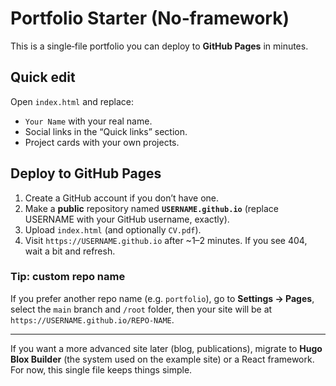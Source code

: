 # Portfolio Starter (No‑framework)

This is a single‑file portfolio you can deploy to **GitHub Pages** in minutes.

## Quick edit
Open `index.html` and replace:
- `Your Name` with your real name.
- Social links in the “Quick links” section.
- Project cards with your own projects.

## Deploy to GitHub Pages
1. Create a GitHub account if you don’t have one.
2. Make a **public** repository named **`USERNAME.github.io`** (replace USERNAME with your GitHub username, exactly).
3. Upload `index.html` (and optionally `CV.pdf`).
4. Visit `https://USERNAME.github.io` after ~1–2 minutes. If you see 404, wait a bit and refresh.

### Tip: custom repo name
If you prefer another repo name (e.g. `portfolio`), go to **Settings → Pages**, select the `main` branch and `/root` folder, then your site will be at `https://USERNAME.github.io/REPO-NAME`.

---

If you want a more advanced site later (blog, publications), migrate to **Hugo Blox Builder** (the system used on the example site) or a React framework. For now, this single file keeps things simple.
